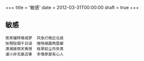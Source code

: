 +++
title = '敏感'
date = 2012-03-31T00:00:00
draft = true
+++
## 敏感

```text
夜来辗转难成梦  风急灯微近北辰
怅惘轻烟千日误  嗟呀细露两眉颦
潇湘故雨天离恨  栊翠前尘月失真
谨小非无豪迈事  多情原是有心人
```
